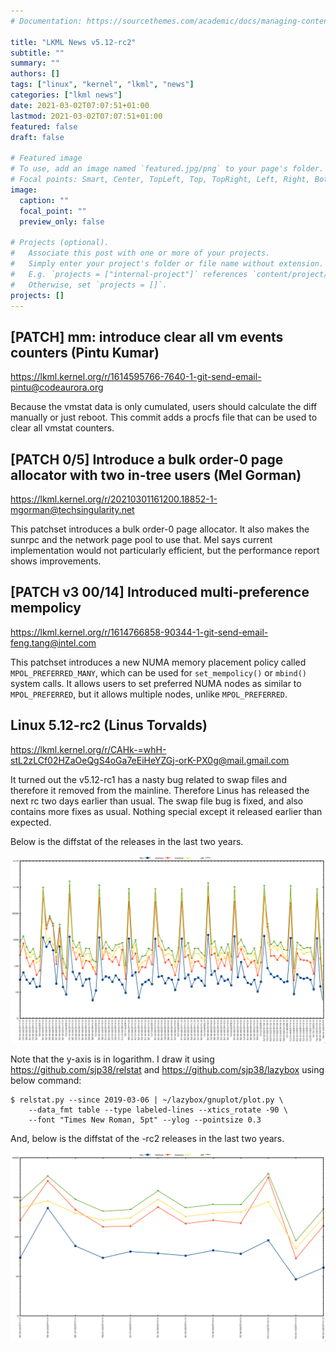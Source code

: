 ```yaml
---
# Documentation: https://sourcethemes.com/academic/docs/managing-content/

title: "LKML News v5.12-rc2"
subtitle: ""
summary: ""
authors: []
tags: ["linux", "kernel", "lkml", "news"]
categories: ["lkml news"]
date: 2021-03-02T07:07:51+01:00
lastmod: 2021-03-02T07:07:51+01:00
featured: false
draft: false

# Featured image
# To use, add an image named `featured.jpg/png` to your page's folder.
# Focal points: Smart, Center, TopLeft, Top, TopRight, Left, Right, BottomLeft, Bottom, BottomRight.
image:
  caption: ""
  focal_point: ""
  preview_only: false

# Projects (optional).
#   Associate this post with one or more of your projects.
#   Simply enter your project's folder or file name without extension.
#   E.g. `projects = ["internal-project"]` references `content/project/deep-learning/index.md`.
#   Otherwise, set `projects = []`.
projects: []
---
```


[PATCH] mm: introduce clear all vm events counters (Pintu Kumar)
----------------------------------------------------------------

https://lkml.kernel.org/r/1614595766-7640-1-git-send-email-pintu@codeaurora.org

Because the vmstat data is only cumulated, users should calculate the diff
manually or just reboot.  This commit adds a procfs file that can be used to
clear all vmstat counters.


[PATCH 0/5] Introduce a bulk order-0 page allocator with two in-tree users (Mel Gorman)
---------------------------------------------------------------------------------------

https://lkml.kernel.org/r/20210301161200.18852-1-mgorman@techsingularity.net

This patchset introduces a bulk order-0 page allocator.  It also makes the
sunrpc and the network page pool to use that.  Mel says current implementation
would not particularly efficient, but the performance report shows
improvements.


[PATCH v3 00/14] Introduced multi-preference mempolicy
------------------------------------------------------

https://lkml.kernel.org/r/1614766858-90344-1-git-send-email-feng.tang@intel.com

This patchset introduces a new NUMA memory placement policy called
`MPOL_PREFERRED_MANY`, which can be used for `set_mempolicy()` or `mbind()`
system calls.  It allows users to set preferred NUMA nodes as similar to
`MPOL_PREFERRED`, but it allows multiple nodes, unlike `MPOL_PREFERRED`.


Linux 5.12-rc2 (Linus Torvalds)
-------------------------------

https://lkml.kernel.org/r/CAHk-=whH-stL2zLCf02HZaOeQgS4oGa7eEiHeYZGj-orK-PX0g@mail.gmail.com

It turned out the v5.12-rc1 has a nasty bug related to swap files and therefore
it removed from the mainline.  Therefore Linus has released the next rc two
days earlier than usual.  The swap file bug is fixed, and also contains more
fixes as usual.  Nothing special except it released earlier than expected.

Below is the diffstat of the releases in the last two years.

![Kernel release stat](/img/kernel_release_stat/v5.1-rc2..v5.12-rc2.png)

Note that the y-axis is in logarithm.  I draw it using
https://github.com/sjp38/relstat and https://github.com/sjp38/lazybox using
below command:

    $ relstat.py --since 2019-03-06 | ~/lazybox/gnuplot/plot.py \
	    --data_fmt table --type labeled-lines --xtics_rotate -90 \
	    --font "Times New Roman, 5pt" --ylog --pointsize 0.3


And, below is the diffstat of the -rc2 releases in the last two years.

![rc2 release stat](/img/kernel_release_stat/v5.12-rc2-only.png)
